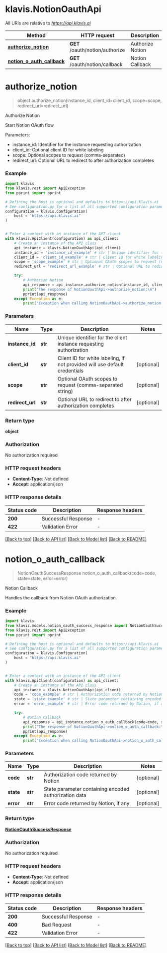 # klavis.NotionOauthApi

All URIs are relative to *https://api.klavis.ai*

Method | HTTP request | Description
------------- | ------------- | -------------
[**authorize_notion**](NotionOauthApi.md#authorize_notion) | **GET** /oauth/notion/authorize | Authorize Notion
[**notion_o_auth_callback**](NotionOauthApi.md#notion_o_auth_callback) | **GET** /oauth/notion/callback | Notion Callback


# **authorize_notion**
> object authorize_notion(instance_id, client_id=client_id, scope=scope, redirect_url=redirect_url)

Authorize Notion

Start Notion OAuth flow

Parameters:
- instance_id: Identifier for the instance requesting authorization
- client_id: Optional client ID for white labeling
- scope: Optional scopes to request (comma-separated)
- redirect_url: Optional URL to redirect to after authorization completes

### Example


```python
import klavis
from klavis.rest import ApiException
from pprint import pprint

# Defining the host is optional and defaults to https://api.klavis.ai
# See configuration.py for a list of all supported configuration parameters.
configuration = klavis.Configuration(
    host = "https://api.klavis.ai"
)


# Enter a context with an instance of the API client
with klavis.ApiClient(configuration) as api_client:
    # Create an instance of the API class
    api_instance = klavis.NotionOauthApi(api_client)
    instance_id = 'instance_id_example' # str | Unique identifier for the client instance requesting authorization
    client_id = 'client_id_example' # str | Client ID for white labeling, if not provided will use default credentials (optional)
    scope = 'scope_example' # str | Optional OAuth scopes to request (comma-separated string) (optional)
    redirect_url = 'redirect_url_example' # str | Optional URL to redirect to after authorization completes (optional)

    try:
        # Authorize Notion
        api_response = api_instance.authorize_notion(instance_id, client_id=client_id, scope=scope, redirect_url=redirect_url)
        print("The response of NotionOauthApi->authorize_notion:\n")
        pprint(api_response)
    except Exception as e:
        print("Exception when calling NotionOauthApi->authorize_notion: %s\n" % e)
```



### Parameters


Name | Type | Description  | Notes
------------- | ------------- | ------------- | -------------
 **instance_id** | **str**| Unique identifier for the client instance requesting authorization | 
 **client_id** | **str**| Client ID for white labeling, if not provided will use default credentials | [optional] 
 **scope** | **str**| Optional OAuth scopes to request (comma-separated string) | [optional] 
 **redirect_url** | **str**| Optional URL to redirect to after authorization completes | [optional] 

### Return type

**object**

### Authorization

No authorization required

### HTTP request headers

 - **Content-Type**: Not defined
 - **Accept**: application/json

### HTTP response details

| Status code | Description | Response headers |
|-------------|-------------|------------------|
**200** | Successful Response |  -  |
**422** | Validation Error |  -  |

[[Back to top]](#) [[Back to API list]](../README.md#documentation-for-api-endpoints) [[Back to Model list]](../README.md#documentation-for-models) [[Back to README]](../README.md)

# **notion_o_auth_callback**
> NotionOauthSuccessResponse notion_o_auth_callback(code=code, state=state, error=error)

Notion Callback

Handles the callback from Notion OAuth authorization.

### Example


```python
import klavis
from klavis.models.notion_oauth_success_response import NotionOauthSuccessResponse
from klavis.rest import ApiException
from pprint import pprint

# Defining the host is optional and defaults to https://api.klavis.ai
# See configuration.py for a list of all supported configuration parameters.
configuration = klavis.Configuration(
    host = "https://api.klavis.ai"
)


# Enter a context with an instance of the API client
with klavis.ApiClient(configuration) as api_client:
    # Create an instance of the API class
    api_instance = klavis.NotionOauthApi(api_client)
    code = 'code_example' # str | Authorization code returned by Notion (optional)
    state = 'state_example' # str | State parameter containing encoded authorization data (optional)
    error = 'error_example' # str | Error code returned by Notion, if any (optional)

    try:
        # Notion Callback
        api_response = api_instance.notion_o_auth_callback(code=code, state=state, error=error)
        print("The response of NotionOauthApi->notion_o_auth_callback:\n")
        pprint(api_response)
    except Exception as e:
        print("Exception when calling NotionOauthApi->notion_o_auth_callback: %s\n" % e)
```



### Parameters


Name | Type | Description  | Notes
------------- | ------------- | ------------- | -------------
 **code** | **str**| Authorization code returned by Notion | [optional] 
 **state** | **str**| State parameter containing encoded authorization data | [optional] 
 **error** | **str**| Error code returned by Notion, if any | [optional] 

### Return type

[**NotionOauthSuccessResponse**](NotionOauthSuccessResponse.md)

### Authorization

No authorization required

### HTTP request headers

 - **Content-Type**: Not defined
 - **Accept**: application/json

### HTTP response details

| Status code | Description | Response headers |
|-------------|-------------|------------------|
**200** | Successful Response |  -  |
**400** | Bad Request |  -  |
**422** | Validation Error |  -  |

[[Back to top]](#) [[Back to API list]](../README.md#documentation-for-api-endpoints) [[Back to Model list]](../README.md#documentation-for-models) [[Back to README]](../README.md)

